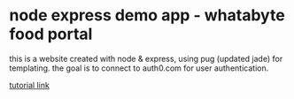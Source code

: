 # node express demo app - whatabyte food portal

this is a website created with node & express, using pug (updated jade) for templating. 
the goal is to connect to auth0.com for user authentication.

[tutorial link](https://auth0.com/blog/create-a-simple-and-stylish-node-express-app/)
